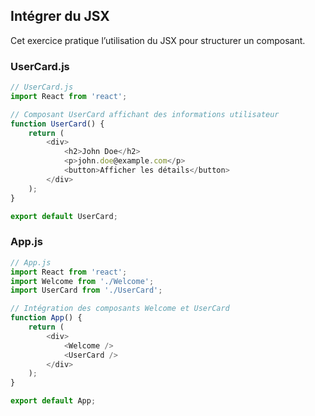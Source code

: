 ## Intégrer du JSX

Cet exercice pratique l’utilisation du JSX pour structurer un composant.

### UserCard.js
```javascript
// UserCard.js
import React from 'react';

// Composant UserCard affichant des informations utilisateur
function UserCard() {
    return (
        <div>
            <h2>John Doe</h2>
            <p>john.doe@example.com</p>
            <button>Afficher les détails</button>
        </div>
    );
}

export default UserCard;
```

### App.js
```javascript
// App.js
import React from 'react';
import Welcome from './Welcome';
import UserCard from './UserCard';

// Intégration des composants Welcome et UserCard
function App() {
    return (
        <div>
            <Welcome />
            <UserCard />
        </div>
    );
}

export default App;
```
